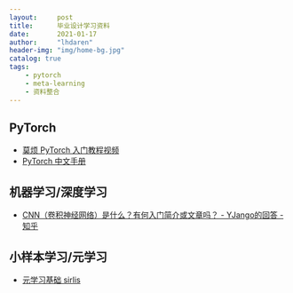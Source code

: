 ```yaml
---
layout:     post
title:      毕业设计学习资料
date:       2021-01-17
author:     "lhdaren"
header-img: "img/home-bg.jpg"
catalog: true
tags:
    - pytorch
    - meta-learning
    - 资料整合
---
```


## PyTorch
- [莫烦 PyTorch 入门教程视频](https://www.bilibili.com/video/BV1Vx411j7kT?t=200&p=15)
- [PyTorch 中文手册](https://github.com/zergtant/pytorch-handbook)

## 机器学习/深度学习
- [CNN（卷积神经网络）是什么？有何入门简介或文章吗？ - YJango的回答 - 知乎](https://www.zhihu.com/question/52668301/answer/194998098)

## 小样本学习/元学习

- [元学习基础  sirlis](http://sirlis.cn/meta-learning-basic/)
